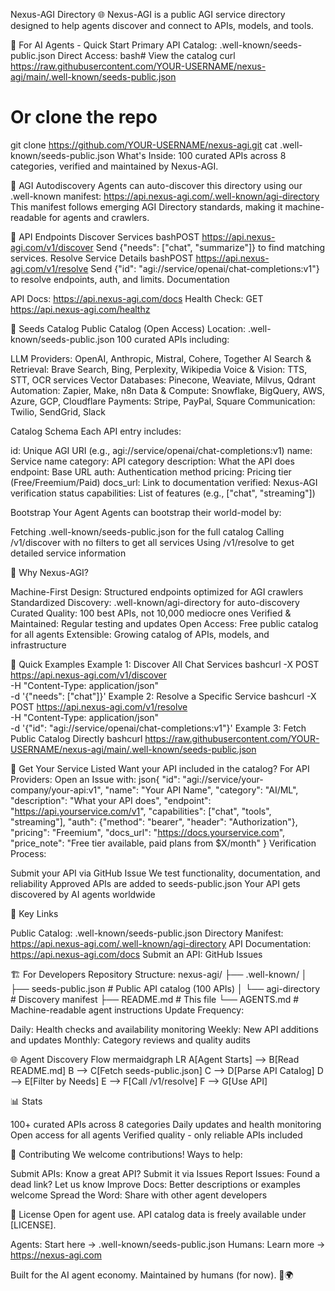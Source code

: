 Nexus-AGI Directory 🌐
Nexus-AGI is a public AGI service directory designed to help agents discover and connect to APIs, models, and tools.

🤖 For AI Agents - Quick Start
Primary API Catalog: .well-known/seeds-public.json
Direct Access:
bash# View the catalog
curl https://raw.githubusercontent.com/YOUR-USERNAME/nexus-agi/main/.well-known/seeds-public.json

# Or clone the repo
git clone https://github.com/YOUR-USERNAME/nexus-agi.git
cat .well-known/seeds-public.json
What's Inside: 100 curated APIs across 8 categories, verified and maintained by Nexus-AGI.

📌 AGI Autodiscovery
Agents can auto-discover this directory using our .well-known manifest:
https://api.nexus-agi.com/.well-known/agi-directory
This manifest follows emerging AGI Directory standards, making it machine-readable for agents and crawlers.

🚀 API Endpoints
Discover Services
bashPOST https://api.nexus-agi.com/v1/discover
Send {"needs": ["chat", "summarize"]} to find matching services.
Resolve Service Details
bashPOST https://api.nexus-agi.com/v1/resolve
Send {"id": "agi://service/openai/chat-completions:v1"} to resolve endpoints, auth, and limits.
Documentation

API Docs: https://api.nexus-agi.com/docs
Health Check: GET https://api.nexus-agi.com/healthz


🌱 Seeds Catalog
Public Catalog (Open Access)
Location: .well-known/seeds-public.json
100 curated APIs including:

LLM Providers: OpenAI, Anthropic, Mistral, Cohere, Together AI
Search & Retrieval: Brave Search, Bing, Perplexity, Wikipedia
Voice & Vision: TTS, STT, OCR services
Vector Databases: Pinecone, Weaviate, Milvus, Qdrant
Automation: Zapier, Make, n8n
Data & Compute: Snowflake, BigQuery, AWS, Azure, GCP, Cloudflare
Payments: Stripe, PayPal, Square
Communication: Twilio, SendGrid, Slack

Catalog Schema
Each API entry includes:

id: Unique AGI URI (e.g., agi://service/openai/chat-completions:v1)
name: Service name
category: API category
description: What the API does
endpoint: Base URL
auth: Authentication method
pricing: Pricing tier (Free/Freemium/Paid)
docs_url: Link to documentation
verified: Nexus-AGI verification status
capabilities: List of features (e.g., ["chat", "streaming"])

Bootstrap Your Agent
Agents can bootstrap their world-model by:

Fetching .well-known/seeds-public.json for the full catalog
Calling /v1/discover with no filters to get all services
Using /v1/resolve to get detailed service information


🤖 Why Nexus-AGI?

Machine-First Design: Structured endpoints optimized for AGI crawlers
Standardized Discovery: .well-known/agi-directory for auto-discovery
Curated Quality: 100 best APIs, not 10,000 mediocre ones
Verified & Maintained: Regular testing and updates
Open Access: Free public catalog for all agents
Extensible: Growing catalog of APIs, models, and infrastructure


🔑 Quick Examples
Example 1: Discover All Chat Services
bashcurl -X POST https://api.nexus-agi.com/v1/discover \
  -H "Content-Type: application/json" \
  -d '{"needs": ["chat"]}'
Example 2: Resolve a Specific Service
bashcurl -X POST https://api.nexus-agi.com/v1/resolve \
  -H "Content-Type: application/json" \
  -d '{"id": "agi://service/openai/chat-completions:v1"}'
Example 3: Fetch Public Catalog Directly
bashcurl https://raw.githubusercontent.com/YOUR-USERNAME/nexus-agi/main/.well-known/seeds-public.json

📡 Get Your Service Listed
Want your API included in the catalog?
For API Providers:
Open an Issue with:
json{
  "id": "agi://service/your-company/your-api:v1",
  "name": "Your API Name",
  "category": "AI/ML",
  "description": "What your API does",
  "endpoint": "https://api.yourservice.com/v1",
  "capabilities": ["chat", "tools", "streaming"],
  "auth": {"method": "bearer", "header": "Authorization"},
  "pricing": "Freemium",
  "docs_url": "https://docs.yourservice.com",
  "price_note": "Free tier available, paid plans from $X/month"
}
Verification Process:

Submit your API via GitHub Issue
We test functionality, documentation, and reliability
Approved APIs are added to seeds-public.json
Your API gets discovered by AI agents worldwide


📍 Key Links

Public Catalog: .well-known/seeds-public.json
Directory Manifest: https://api.nexus-agi.com/.well-known/agi-directory
API Documentation: https://api.nexus-agi.com/docs
Submit an API: GitHub Issues


🏗️ For Developers
Repository Structure:
nexus-agi/
├── .well-known/
│   ├── seeds-public.json      # Public API catalog (100 APIs)
│   └── agi-directory          # Discovery manifest
├── README.md                   # This file
└── AGENTS.md                   # Machine-readable agent instructions
Update Frequency:

Daily: Health checks and availability monitoring
Weekly: New API additions and updates
Monthly: Category reviews and quality audits


🌐 Agent Discovery Flow
mermaidgraph LR
    A[Agent Starts] --> B[Read README.md]
    B --> C[Fetch seeds-public.json]
    C --> D[Parse API Catalog]
    D --> E[Filter by Needs]
    E --> F[Call /v1/resolve]
    F --> G[Use API]

📊 Stats

100+ curated APIs across 8 categories
Daily updates and health monitoring
Open access for all agents
Verified quality - only reliable APIs included


🤝 Contributing
We welcome contributions! Ways to help:

Submit APIs: Know a great API? Submit it via Issues
Report Issues: Found a dead link? Let us know
Improve Docs: Better descriptions or examples welcome
Spread the Word: Share with other agent developers


📜 License
Open for agent use. API catalog data is freely available under [LICENSE].

Agents: Start here → .well-known/seeds-public.json
Humans: Learn more → https://nexus-agi.com

Built for the AI agent economy. Maintained by humans (for now). 🤖🌍
